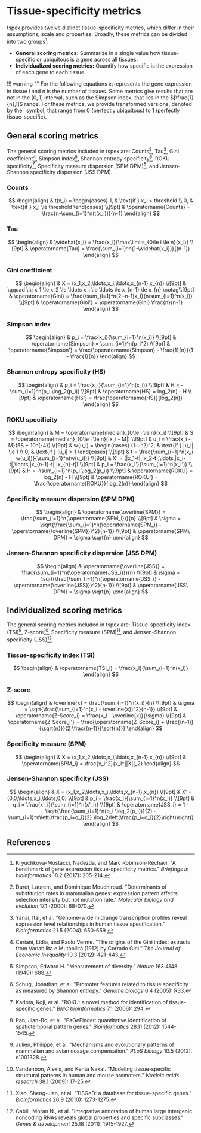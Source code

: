 # Tissue-specificity metrics

tspex provides twelve distinct tissue-specificity metrics, which differ in their assumptions, scale and properties. Broadly, these metrics can be divided into two groups[^1]:

- **General scoring metrics:** Summarize in a single value how tissue-specific or ubiquitous is a gene across all tissues.
- **Individualized scoring metrics:** Quantify how specific is the expression of each gene to each tissue.

!!! warning ""
    For the following equations $x_i$ represents the gene expression in tissue $i$ and $n$ is the number of tissues. Some metrics give results that are not in the $[0,1]$ interval, such as the Simpson index, that lies in the $[\frac{1}{n},1]$ range. For these metrics, we provide transformed versions, denoted by the $'$ symbol, that range from 0 (perfectly ubiquitous) to 1 (perfectly tissue-specific).

## General scoring metrics

The general scoring metrics included in tspex are: Counts[^2], Tau[^3], Gini coefficient[^4], Simpson index[^5], Shannon entropy specificity[^6], ROKU specificity[^7], Specificity measure dispersion (SPM DPM)[^8], and Jensen-Shannon specificity dispersion (JSS DPM).

### Counts

$$
\begin{align}
    & t(x_i) =
    \begin{cases}
        1, & \text{if } x_i > threshold \\
        0, & \text{if } x_i \le threshold
    \end{cases} \\[9pt]
    & \operatorname{Counts} = \frac{n-\sum_{i=1}^n(t(x_i))}{n-1}
\end{align}
$$

### Tau

$$
\begin{align}
    & \widehat{x_i} = \frac{x_i}{\max\limits_{0\le i \le n}(x_i)} \\[9pt]
    & \operatorname{Tau} = \frac{\sum_{i=1}^n(1-\widehat{x_i})}{(n-1)}
\end{align}
$$

### Gini coefficient

$$
\begin{align}
    & X = (x_1,x_2,\ldots,x_i,\ldots,x_{n-1},x_{n}) \\[9pt]
    & \qquad \;\; x_1 \le x_2 \le \ldots x_i \le \ldots \le x_{n-1} \le x_{n} \notag\\[9pt]
    & \operatorname{Gini} = \frac{\sum_{i=1}^n(2i-n-1)x_i}{n\sum_{i=1}^n(x_i)} \\[9pt]
    & \operatorname{Gini'} = \operatorname{Gini} \frac{n}{n-1}
\end{align}
$$

### Simpson index

$$
\begin{align}
    & p_i = \frac{x_i}{\sum_{i=1}^n(x_i)} \\[9pt]
    & \operatorname{Simpson} = \sum_{i=1}^n(p_i^2) \\[9pt]
    & \operatorname{Simpson'} = \frac{\operatorname{Simpson} - \frac{1}{n}}{1 - \frac{1}{n}}
\end{align}
$$

### Shannon entropy specificity (HS)

$$
\begin{align}
    & p_i = \frac{x_i}{\sum_{i=1}^n(x_i)} \\[9pt]
    & H = -\sum_{i=1}^n(p_i \log_2(p_i)) \\[9pt]
    & \operatorname{HS} = log_2(n) - H \\[9pt]
    & \operatorname{HS'} = \frac{\operatorname{HS}}{log_2(n)}
\end{align}
$$

### ROKU specificity

$$
\begin{align}
    & M = \operatorname{median}_{0\le i \le n}(x_i) \\[9pt]
    & S = \operatorname{median}_{0\le i \le n}(|x_i - M|) \\[9pt]
    & u_i = \frac{x_i - M}{5S + 10^{-4}} \\[9pt]
    & w(u_i) =
    \begin{cases}
        (1-u^2)^2, & \text{if } |u_i| \le 1 \\
        0, & \text{if } |u_i| > 1
    \end{cases} \\[9pt]
    & t = \frac{\sum_{i=1}^n(x_i w(u_i))}{\sum_{i=1}^n(w(u_i))} \\[9pt]
    & X' = (|x_1-t|,|x_2-t|,\ldots,|x_i-t|,\ldots,|x_{n-1}-t|,|x_{n}-t|) \\[9pt]
    & p_i = \frac{x_i'}{\sum_{i=1}^n(x_i')} \\[9pt]
    & H = -\sum_{i=1}^n(p_i \log_2(p_i)) \\[9pt]
    & \operatorname{ROKU} = log_2(n) - H \\[9pt]
    & \operatorname{ROKU'} = \frac{\operatorname{ROKU}}{log_2(n)}
\end{align}
$$

### Specificity measure dispersion (SPM DPM)

$$
\begin{align}
    & \operatorname{\overline{SPM}} = \frac{\sum_{i=1}^n(\operatorname{SPM_i})}{n} \\[9pt]
    & \sigma = \sqrt{\frac{\sum_{i=1}^n(\operatorname{SPM_i} - \operatorname{\overline{SPM}})^2}{n-1}} \\[9pt]
    & \operatorname{SPM\ DPM} = \sigma \sqrt{n}
\end{align}
$$

### Jensen-Shannon specificity dispersion (JSS DPM)

$$
\begin{align}
    & \operatorname{\overline{JSS}} = \frac{\sum_{i=1}^n(\operatorname{JSS_i})}{n} \\[9pt]
    & \sigma = \sqrt{\frac{\sum_{i=1}^n(\operatorname{JSS_i} - \operatorname{\overline{JSS}})^2}{n-1}} \\[9pt]
    & \operatorname{JSS\ DPM} = \sigma \sqrt{n}
\end{align}
$$

## Individualized scoring metrics

The general scoring metrics included in tspex are: Tissue-specificity index (TSI)[^9], Z-score[^10], Specificity measure (SPM)[^11], and Jensen-Shannon specificity (JSS)[^12].

### Tissue-specificity index (TSI)

$$
\begin{align}
    & \operatorname{TSI_i} = \frac{x_i}{\sum_{i=1}^n(x_i)}
\end{align}
$$

### Z-score

$$
\begin{align}
    & \overline{x} = \frac{\sum_{i=1}^n(x_i)}{n} \\[9pt]
    & \sigma = \sqrt{\frac{\sum_{i=1}^n(x_i - \overline{x})^2}{n-1}} \\[9pt]
    & \operatorname{Z-Score_i} = \frac{x_i - \overline{x}}{\sigma} \\[9pt]
    & \operatorname{Z-Score_i'} = \frac{\operatorname{Z-Score_i} + \frac{(n-1)}{\sqrt{n}}}{2 \frac{(n-1)}{\sqrt{n}}}
\end{align}
$$

### Specificity measure (SPM)

$$
\begin{align}
    & X = (x_1,x_2,\ldots,x_i,\ldots,x_{n-1},x_{n}) \\[9pt]
    & \operatorname{SPM_i} = \frac{x_i^2}{x_i*||X||_2}
\end{align}
$$

### Jensen-Shannon specificity (JSS)

$$
\begin{align}
    & X = (x_1,x_2,\ldots,x_i,\ldots,x_{n-1},x_{n}) \\[9pt]
    & X' = (0,0,\ldots,x_i,\ldots,0,0) \\[9pt]
    & p_i = \frac{x_i}{\sum_{i=1}^n(x_i)} \\[9pt]
    & q_i = \frac{x'_i}{\sum_{i=1}^n(x'_i)} \\[9pt]
    & \operatorname{JSS_i} = 1 - \sqrt{\frac{\sum_{i=1}^n(p_i \log_2(p_i))}{2} - \sum_{i=1}^n\left(\frac{p_i+q_i}{2} \log_2\left(\frac{p_i+q_i}{2}\right)\right)}
\end{align}
$$

## References

[^1]: Kryuchkova-Mostacci, Nadezda, and Marc Robinson-Rechavi. "A benchmark of gene expression tissue-specificity metrics." *Briefings in bioinformatics* 18.2 (2017): 205-214.
[^2]: Duret, Laurent, and Dominique Mouchiroud. "Determinants of substitution rates in mammalian genes: expression pattern affects selection intensity but not mutation rate." *Molecular biology and evolution* 17.1 (2000): 68-070.
[^3]: Yanai, Itai, et al. "Genome-wide midrange transcription profiles reveal expression level relationships in human tissue specification." *Bioinformatics* 21.5 (2004): 650-659.
[^4]: Ceriani, Lidia, and Paolo Verme. "The origins of the Gini index: extracts from Variabilità e Mutabilità (1912) by Corrado Gini." *The Journal of Economic Inequality* 10.3 (2012): 421-443.
[^5]: Simpson, Edward H. "Measurement of diversity." *Nature* 163.4148 (1949): 688.
[^6]: Schug, Jonathan, et al. "Promoter features related to tissue specificity as measured by Shannon entropy." *Genome biology* 6.4 (2005): R33.
[^7]: Kadota, Koji, et al. "ROKU: a novel method for identification of tissue-specific genes." *BMC bioinformatics* 7.1 (2006): 294.
[^8]: Pan, Jian-Bo, et al. "PaGeFinder: quantitative identification of spatiotemporal pattern genes." *Bioinformatics* 28.11 (2012): 1544-1545.
[^9]: Julien, Philippe, et al. "Mechanisms and evolutionary patterns of mammalian and avian dosage compensation." *PLoS biology* 10.5 (2012): e1001328.
[^10]: Vandenbon, Alexis, and Kenta Nakai. "Modeling tissue-specific structural patterns in human and mouse promoters." *Nucleic acids research* 38.1 (2009): 17-25.
[^11]: Xiao, Sheng-Jian, et al. "TiSGeD: a database for tissue-specific genes." *Bioinformatics* 26.9 (2010): 1273-1275.
[^12]: Cabili, Moran N., et al. "Integrative annotation of human large intergenic noncoding RNAs reveals global properties and specific subclasses." *Genes & development* 25.18 (2011): 1915-1927.